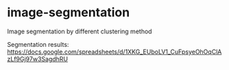 # image-segmentation
Image segmentation by different clustering method

Segmentation results: https://docs.google.com/spreadsheets/d/1XKG_EUboLV1_CuFpsyeOhOqClAzLf9Gj97w3SagdhRU

